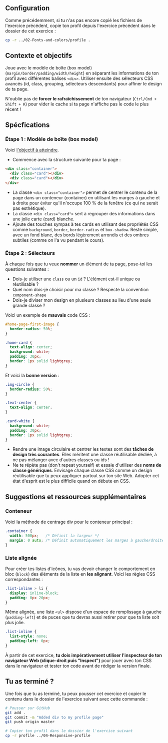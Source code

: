 ## Configuration

Comme précédemment, si tu n'as pas encore copié les fichiers de l'exercice précédent, copie ton profil depuis l'exercice précédent dans le dossier de cet exercice :

```bash
cp -r ../02-Fonts-and-colors/profile .
```

## Contexte et objectifs

Joue avec le modèle de boîte (box model) (`margin/border/padding/width/height`) en séparant les informations de ton profil avec différentes balises `<div>`. Utiliser ensuite des sélecteurs CSS avancés (id, class, grouping, sélecteurs descendants) pour affiner le design de ta page.

N'oublie pas de **forcer le rafraîchissement** de ton navigateur (`Ctrl/Cmd + Shift + R`) pour vider le cache si ta page n'affiche pas le code le plus récent !

## Spécfications

### Étape 1 : Modèle de boîte (box model)

Voici [l'objectif à atteindre](https://lewagon.github.io/html-css-challenges/03-box-model-and-selectors/).

- Commence avec la structure suivante pour ta page :

```html
<div class="container">
  <div class="card"></div>
  <div class="card"></div>
</div>
```

- La classe `<div class="container">` permet de centrer le contenu de la page dans un conteneur (container) en utilisant les marges à gauche et à droite pour éviter qu'il n'occupe 100 % de la fenêtre (ce qui ne serait pas esthétique).
- La classe `<div class="card">` sert à regrouper des informations dans une jolie carte (card) blanche.
- Ajoute des touches sympas à tes cards en utilisant des propriétés CSS comme `background`, `border`, `border-radius` et `box-shadow`. Reste simple, avec un fond blanc, des bords légèrement arrondis et des ombres subtiles (comme on l'a vu pendant le cours).

### Étape 2 : Sélecteurs

À chaque fois que tu veux **nommer** un élément de ta page, pose-toi les questions suivantes :
- Dois-je utiliser une `class` ou un `id` ? L'élément est-il unique ou réutilisable ?
- Quel nom dois-je choisir pour ma classe ? Respecte la convention `component-shape`
- Dois-je diviser mon design en plusieurs classes au lieu d'une seule grande classe ?

Voici un exemple de **mauvais** code CSS :

```css
#home-page-first-image {
  border-radius: 50%;
}

.home-card {
  text-align: center;
  background: white;
  padding: 30px;
  border: 1px solid lightgrey;
}
```

Et voici la **bonne version** :

```css
.img-circle {
  border-radius: 50%;
}

.text-center {
  text-align: center;
}

.card-white {
  background: white;
  padding: 30px;
  border: 1px solid lightgrey;
}
```

- Rendre une image circulaire et centrer les textes sont des **tâches de design très courantes**. Elles méritent une classe réutilisable dédiée, à ne pas mélanger avec d'autres classes ou ids !
- Ne te répète pas (don't repeat yourself) et essaie d'utiliser des **noms de classe génériques**.  Envisage chaque classe CSS comme un design réutilisable que tu peux appliquer partout sur ton site Web. Adopter cet état d'esprit est le plus difficile quand on débute en CSS.

## Suggestions et ressources supplémentaires

### Conteneur

Voici la méthode de centrage div pour le conteneur principal :

```css
.container {
  width: 500px;   /* Définit la largeur */
  margin: 0 auto; /* Définit automatiquement les marges à gauche/droite */
}
```

### Liste alignée

Pour créer tes listes d'icônes, tu vas devoir changer le comportement en bloc (`block`) des éléments de la liste en **les alignant**. Voici les règles CSS correspondantes :

```css
.list-inline > li {
  display: inline-block;
  padding: 0px 20px;
}
```

Même alignée, une liste `<ul>` dispose d'un espace de remplissage à gauche (`padding-left`) et de puces que tu devras aussi retirer pour que ta liste soit plus jolie.

```css
.list-inline {
  list-style: none;
  padding-left: 0px;
}
```

À partir de cet exercice, **tu dois impérativement utiliser l'inspecteur de ton navigateur Web (clique-droit puis "Inspect")** pour jouer avec ton CSS dans le navigateur et tester ton code avant de rédiger la version finale.

## Tu as terminé ?

Une fois que tu as terminé, tu peux pousser cet exercice et copier le contenu dans le dossier de l'exercice suivant avec cette commande :

```bash
# Pousser sur GitHub
git add .
git commit -m "Added div to my profile page"
git push origin master

# Copier ton profil dans le dossier de l'exercice suivant
cp -r profile ../04-Responsive-profile
```
